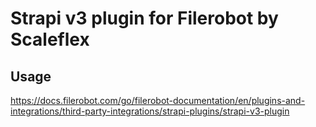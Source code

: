 # Strapi v3 plugin for Filerobot by Scaleflex

## Usage

https://docs.filerobot.com/go/filerobot-documentation/en/plugins-and-integrations/third-party-integrations/strapi-plugins/strapi-v3-plugin